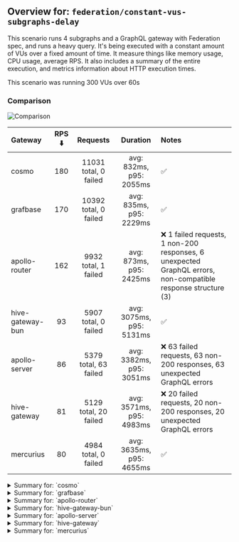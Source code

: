 ## Overview for: `federation/constant-vus-subgraphs-delay`


This scenario runs 4 subgraphs and a GraphQL gateway with Federation spec, and runs a heavy query. It's being executed with a constant amount of VUs over a fixed amount of time. It measure things like memory usage, CPU usage, average RPS. It also includes a summary of the entire execution, and metrics information about HTTP execution times.


This scenario was running 300 VUs over 60s


### Comparison


<img src="https://imagedelivery.net/KYe9TScr4TldYHA48pczVg/58228843-2f54-4e1f-c23c-908041af4100/public" alt="Comparison" />


| Gateway          | RPS ⬇️ |       Requests        |         Duration         | Notes                                                                                                        |
| :--------------- | :----: | :-------------------: | :----------------------: | :----------------------------------------------------------------------------------------------------------- |
| cosmo            |  180   | 11031 total, 0 failed | avg: 832ms, p95: 2055ms  | ✅                                                                                                            |
| grafbase         |  170   | 10392 total, 0 failed | avg: 835ms, p95: 2229ms  | ✅                                                                                                            |
| apollo-router    |  162   | 9932 total, 1 failed  | avg: 873ms, p95: 2425ms  | ❌ 1 failed requests, 1 non-200 responses, 6 unexpected GraphQL errors, non-compatible response structure (3) |
| hive-gateway-bun |   93   | 5907 total, 0 failed  | avg: 3075ms, p95: 5131ms | ✅                                                                                                            |
| apollo-server    |   86   | 5379 total, 63 failed | avg: 3382ms, p95: 3051ms | ❌ 63 failed requests, 63 non-200 responses, 63 unexpected GraphQL errors                                     |
| hive-gateway     |   81   | 5129 total, 20 failed | avg: 3571ms, p95: 4983ms | ❌ 20 failed requests, 20 non-200 responses, 20 unexpected GraphQL errors                                     |
| mercurius        |   80   | 4984 total, 0 failed  | avg: 3635ms, p95: 4655ms | ✅                                                                                                            |



<details>
  <summary>Summary for: `cosmo`</summary>

  **K6 Output**




```
     ✓ response code was 200
     ✓ no graphql errors
     ✓ valid response structure

     █ setup

     checks.........................: 100.00% ✓ 33033      ✗ 0    
     data_received..................: 968 MB  16 MB/s
     data_sent......................: 13 MB   215 kB/s
     http_req_blocked...............: avg=1.52ms   min=1.16µs  med=3.06µs   max=3.02s  p(90)=4.41µs   p(95)=9.98µs
     http_req_connecting............: avg=1.41ms   min=0s      med=0s       max=3.02s  p(90)=0s       p(95)=0s    
     http_req_duration..............: avg=831.57ms min=3.38ms  med=716.46ms max=5.03s  p(90)=1.59s    p(95)=2.05s 
       { expected_response:true }...: avg=831.57ms min=3.38ms  med=716.46ms max=5.03s  p(90)=1.59s    p(95)=2.05s 
     http_req_failed................: 0.00%   ✓ 0          ✗ 11031
     http_req_receiving.............: avg=237.73ms min=30.98µs med=81.72µs  max=4.74s  p(90)=970.06ms p(95)=1.42s 
     http_req_sending...............: avg=15.44ms  min=7.45µs  med=13.85µs  max=3.88s  p(90)=80.62µs  p(95)=1.18ms
     http_req_tls_handshaking.......: avg=0s       min=0s      med=0s       max=0s     p(90)=0s       p(95)=0s    
     http_req_waiting...............: avg=578.39ms min=3.29ms  med=565.48ms max=2.28s  p(90)=981.3ms  p(95)=1.11s 
     http_reqs......................: 11031   180.986828/s
     iteration_duration.............: avg=1.64s    min=22.02ms med=1.4s     max=10.27s p(90)=3.21s    p(95)=3.85s 
     iterations.....................: 11011   180.658686/s
     vus............................: 300     min=300      max=300
     vus_max........................: 300     min=300      max=300
```


**Performance Overview**


<img src="https://imagedelivery.net/KYe9TScr4TldYHA48pczVg/f5351cd7-7a97-41a4-bf73-208b1a1e2900/public" alt="Performance Overview" />


**Subgraphs Overview**


<img src="https://imagedelivery.net/KYe9TScr4TldYHA48pczVg/075abb4f-3f86-4a4e-ee01-5e17b0f36500/public" alt="Subgraphs Overview" />


**HTTP Overview**


<img src="https://imagedelivery.net/KYe9TScr4TldYHA48pczVg/7a1b1102-31e8-4fbe-a447-b06fa88e6c00/public" alt="HTTP Overview" />


  </details>

<details>
  <summary>Summary for: `grafbase`</summary>

  **K6 Output**




```
     ✓ response code was 200
     ✓ no graphql errors
     ✓ valid response structure

     █ setup

     checks.........................: 100.00% ✓ 31116      ✗ 0    
     data_received..................: 913 MB  15 MB/s
     data_sent......................: 12 MB   203 kB/s
     http_req_blocked...............: avg=1.3ms    min=1.4µs   med=3.24µs   max=2.7s  p(90)=4.86µs   p(95)=10.54µs
     http_req_connecting............: avg=1.04ms   min=0s      med=0s       max=2.7s  p(90)=0s       p(95)=0s     
     http_req_duration..............: avg=834.63ms min=3.07ms  med=697.38ms max=5.04s p(90)=1.79s    p(95)=2.22s  
       { expected_response:true }...: avg=834.63ms min=3.07ms  med=697.38ms max=5.04s p(90)=1.79s    p(95)=2.22s  
     http_req_failed................: 0.00%   ✓ 0          ✗ 10392
     http_req_receiving.............: avg=261.08ms min=31.79µs med=82.9µs   max=4.33s p(90)=1.08s    p(95)=1.58s  
     http_req_sending...............: avg=23.24ms  min=7.82µs  med=14.89µs  max=3.27s p(90)=128.28µs p(95)=14.27ms
     http_req_tls_handshaking.......: avg=0s       min=0s      med=0s       max=0s    p(90)=0s       p(95)=0s     
     http_req_waiting...............: avg=550.31ms min=2.99ms  med=530.14ms max=2.47s p(90)=1s       p(95)=1.2s   
     http_reqs......................: 10392   170.61899/s
     iteration_duration.............: avg=1.74s    min=18.82ms med=1.47s    max=9.82s p(90)=3.54s    p(95)=4.3s   
     iterations.....................: 10372   170.290624/s
     vus............................: 284     min=284      max=300
     vus_max........................: 300     min=300      max=300
```


**Performance Overview**


<img src="https://imagedelivery.net/KYe9TScr4TldYHA48pczVg/8bbdf00e-399e-4296-0983-bd68bb2bc600/public" alt="Performance Overview" />


**Subgraphs Overview**


<img src="https://imagedelivery.net/KYe9TScr4TldYHA48pczVg/2899b9e8-8923-44e2-ed34-fbf5de5eb300/public" alt="Subgraphs Overview" />


**HTTP Overview**


<img src="https://imagedelivery.net/KYe9TScr4TldYHA48pczVg/47bdba78-5aef-427e-fddf-1708c9dd1e00/public" alt="HTTP Overview" />


  </details>

<details>
  <summary>Summary for: `apollo-router`</summary>

  **K6 Output**




```
     ✗ response code was 200
      ↳  99% — ✓ 9911 / ✗ 1
     ✗ no graphql errors
      ↳  99% — ✓ 9906 / ✗ 6
     ✗ valid response structure
      ↳  99% — ✓ 9908 / ✗ 3

     █ setup

     checks.........................: 99.96% ✓ 29725      ✗ 10   
     data_received..................: 871 MB 14 MB/s
     data_sent......................: 12 MB  193 kB/s
     http_req_blocked...............: avg=1.44ms   min=1.48µs  med=3.21µs   max=2.88s  p(90)=5.04µs   p(95)=11.01µs
     http_req_connecting............: avg=1.01ms   min=0s      med=0s       max=1.13s  p(90)=0s       p(95)=0s     
     http_req_duration..............: avg=873.49ms min=7.25ms  med=653.4ms  max=5.48s  p(90)=1.93s    p(95)=2.42s  
       { expected_response:true }...: avg=873.42ms min=7.25ms  med=653.27ms max=5.48s  p(90)=1.93s    p(95)=2.42s  
     http_req_failed................: 0.01%  ✓ 1          ✗ 9931 
     http_req_receiving.............: avg=355.06ms min=0s      med=97.62µs  max=4.98s  p(90)=1.29s    p(95)=1.91s  
     http_req_sending...............: avg=19.51ms  min=8.28µs  med=15.4µs   max=4.18s  p(90)=143.84µs p(95)=11.7ms 
     http_req_tls_handshaking.......: avg=0s       min=0s      med=0s       max=0s     p(90)=0s       p(95)=0s     
     http_req_waiting...............: avg=498.91ms min=7.17ms  med=442.94ms max=2.53s  p(90)=934.05ms p(95)=1.15s  
     http_reqs......................: 9932   162.927685/s
     iteration_duration.............: avg=1.8s     min=23.84ms med=1.44s    max=12.18s p(90)=3.85s    p(95)=4.7s   
     iterations.....................: 9912   162.599599/s
     vus............................: 300    min=300      max=300
     vus_max........................: 300    min=300      max=300
```


**Performance Overview**


<img src="https://imagedelivery.net/KYe9TScr4TldYHA48pczVg/4210b873-2cfd-483a-7bac-80e8eeee1100/public" alt="Performance Overview" />


**Subgraphs Overview**


<img src="https://imagedelivery.net/KYe9TScr4TldYHA48pczVg/123b5839-613c-4229-9975-756a8733a100/public" alt="Subgraphs Overview" />


**HTTP Overview**


<img src="https://imagedelivery.net/KYe9TScr4TldYHA48pczVg/27b6feb7-e291-4f82-d643-7f630a0fc600/public" alt="HTTP Overview" />


  </details>

<details>
  <summary>Summary for: `hive-gateway-bun`</summary>

  **K6 Output**




```
     ✓ response code was 200
     ✓ no graphql errors
     ✓ valid response structure

     █ setup

     checks.........................: 100.00% ✓ 17661     ✗ 0    
     data_received..................: 519 MB  8.2 MB/s
     data_sent......................: 7.0 MB  111 kB/s
     http_req_blocked...............: avg=2.76ms   min=1.51µs   med=3.56µs  max=136.25ms p(90)=5.84µs  p(95)=1.25ms  
     http_req_connecting............: avg=2.68ms   min=0s       med=0s      max=136.21ms p(90)=0s      p(95)=111.6µs 
     http_req_duration..............: avg=3.07s    min=14.19ms  med=2.85s   max=6.91s    p(90)=4.13s   p(95)=5.13s   
       { expected_response:true }...: avg=3.07s    min=14.19ms  med=2.85s   max=6.91s    p(90)=4.13s   p(95)=5.13s   
     http_req_failed................: 0.00%   ✓ 0         ✗ 5907 
     http_req_receiving.............: avg=38.28ms  min=38.68µs  med=226.2µs max=1.74s    p(90)=3.42ms  p(95)=101.64ms
     http_req_sending...............: avg=804.21µs min=9.06µs   med=19.26µs max=206.24ms p(90)=69.72µs p(95)=763.66µs
     http_req_tls_handshaking.......: avg=0s       min=0s       med=0s      max=0s       p(90)=0s      p(95)=0s      
     http_req_waiting...............: avg=3.03s    min=14.01ms  med=2.83s   max=6.79s    p(90)=3.87s   p(95)=5.09s   
     http_reqs......................: 5907    93.864498/s
     iteration_duration.............: avg=3.12s    min=170.65ms med=2.88s   max=7.03s    p(90)=4.21s   p(95)=5.15s   
     iterations.....................: 5887    93.546691/s
     vus............................: 159     min=159     max=300
     vus_max........................: 300     min=300     max=300
```


**Performance Overview**


<img src="https://imagedelivery.net/KYe9TScr4TldYHA48pczVg/cabe1833-60e5-4915-37d2-22cbab760600/public" alt="Performance Overview" />


**Subgraphs Overview**


<img src="https://imagedelivery.net/KYe9TScr4TldYHA48pczVg/81a2d6c0-8727-4070-ef91-de36cf1d6400/public" alt="Subgraphs Overview" />


**HTTP Overview**


<img src="https://imagedelivery.net/KYe9TScr4TldYHA48pczVg/fe3829a9-7b9b-4f63-502f-87716991bf00/public" alt="HTTP Overview" />


  </details>

<details>
  <summary>Summary for: `apollo-server`</summary>

  **K6 Output**




```
     ✗ response code was 200
      ↳  98% — ✓ 5296 / ✗ 63
     ✗ no graphql errors
      ↳  98% — ✓ 5296 / ✗ 63
     ✓ valid response structure

     █ setup

     checks.........................: 99.21% ✓ 15888     ✗ 126  
     data_received..................: 467 MB 7.5 MB/s
     data_sent......................: 6.4 MB 102 kB/s
     http_req_blocked...............: avg=903.15µs min=1.42µs   med=3.49µs  max=69.44ms p(90)=5.87µs   p(95)=445.32µs
     http_req_connecting............: avg=875.94µs min=0s       med=0s      max=52.89ms p(90)=0s       p(95)=364.42µs
     http_req_duration..............: avg=3.38s    min=11.51ms  med=2.13s   max=1m0s    p(90)=2.68s    p(95)=3.05s   
       { expected_response:true }...: avg=2.71s    min=11.51ms  med=2.12s   max=59.28s  p(90)=2.67s    p(95)=2.84s   
     http_req_failed................: 1.17%  ✓ 63        ✗ 5316 
     http_req_receiving.............: avg=237.78µs min=0s       med=105µs   max=34.47ms p(90)=228.73µs p(95)=417.47µs
     http_req_sending...............: avg=493.3µs  min=8.56µs   med=17.57µs max=43.27ms p(90)=41.58µs  p(95)=829.99µs
     http_req_tls_handshaking.......: avg=0s       min=0s       med=0s      max=0s      p(90)=0s       p(95)=0s      
     http_req_waiting...............: avg=3.38s    min=11.43ms  med=2.12s   max=1m0s    p(90)=2.68s    p(95)=3.05s   
     http_reqs......................: 5379   86.057803/s
     iteration_duration.............: avg=3.41s    min=370.49ms med=2.14s   max=1m0s    p(90)=2.71s    p(95)=3.06s   
     iterations.....................: 5359   85.737826/s
     vus............................: 91     min=91      max=300
     vus_max........................: 300    min=300     max=300
```


**Performance Overview**


<img src="https://imagedelivery.net/KYe9TScr4TldYHA48pczVg/cbe4f3fb-101c-4d8b-ef43-a86ac3cacd00/public" alt="Performance Overview" />


**Subgraphs Overview**


<img src="https://imagedelivery.net/KYe9TScr4TldYHA48pczVg/6698cfed-9471-4ded-da30-5f877e1b4100/public" alt="Subgraphs Overview" />


**HTTP Overview**


<img src="https://imagedelivery.net/KYe9TScr4TldYHA48pczVg/2abf9be1-c86d-4573-50f8-64b9ce73cd00/public" alt="HTTP Overview" />


  </details>

<details>
  <summary>Summary for: `hive-gateway`</summary>

  **K6 Output**




```
     ✗ response code was 200
      ↳  99% — ✓ 5089 / ✗ 20
     ✗ no graphql errors
      ↳  99% — ✓ 5089 / ✗ 20
     ✓ valid response structure

     █ setup

     checks.........................: 99.73% ✓ 15267     ✗ 40   
     data_received..................: 449 MB 7.1 MB/s
     data_sent......................: 6.1 MB 96 kB/s
     http_req_blocked...............: avg=591.9µs  min=1.61µs  med=4.4µs    max=37.5ms   p(90)=6.48µs   p(95)=1.7ms   
     http_req_connecting............: avg=558.54µs min=0s      med=0s       max=23.95ms  p(90)=0s       p(95)=1.21ms  
     http_req_duration..............: avg=3.57s    min=13.39ms med=2.48s    max=1m0s     p(90)=3.46s    p(95)=4.98s   
       { expected_response:true }...: avg=3.34s    min=13.39ms med=2.47s    max=58.98s   p(90)=3.43s    p(95)=4.89s   
     http_req_failed................: 0.38%  ✓ 20        ✗ 5109 
     http_req_receiving.............: avg=563.17µs min=0s      med=119.91µs max=143.75ms p(90)=528.71µs p(95)=1.41ms  
     http_req_sending...............: avg=173.27µs min=9.97µs  med=25.94µs  max=35.86ms  p(90)=65.82µs  p(95)=510.99µs
     http_req_tls_handshaking.......: avg=0s       min=0s      med=0s       max=0s       p(90)=0s       p(95)=0s      
     http_req_waiting...............: avg=3.57s    min=13.24ms med=2.48s    max=1m0s     p(90)=3.46s    p(95)=4.98s   
     http_reqs......................: 5129   81.062137/s
     iteration_duration.............: avg=3.6s     min=81.07ms med=2.5s     max=1m0s     p(90)=3.5s     p(95)=5s      
     iterations.....................: 5109   80.746043/s
     vus............................: 53     min=53      max=300
     vus_max........................: 300    min=300     max=300
```


**Performance Overview**


<img src="https://imagedelivery.net/KYe9TScr4TldYHA48pczVg/7fffd2e9-217f-445f-9a2f-2a539f1b9800/public" alt="Performance Overview" />


**Subgraphs Overview**


<img src="https://imagedelivery.net/KYe9TScr4TldYHA48pczVg/065c0907-910d-497b-49f9-fe797ceee700/public" alt="Subgraphs Overview" />


**HTTP Overview**


<img src="https://imagedelivery.net/KYe9TScr4TldYHA48pczVg/941f5d30-4bad-4bbd-55aa-057799ad9d00/public" alt="HTTP Overview" />


  </details>

<details>
  <summary>Summary for: `mercurius`</summary>

  **K6 Output**




```
     ✓ response code was 200
     ✓ no graphql errors
     ✓ valid response structure

     █ setup

     checks.........................: 100.00% ✓ 14892     ✗ 0    
     data_received..................: 438 MB  7.1 MB/s
     data_sent......................: 5.9 MB  96 kB/s
     http_req_blocked...............: avg=1.84ms  min=1.5µs    med=3.62µs   max=59ms     p(90)=5.52µs   p(95)=11.53ms 
     http_req_connecting............: avg=1.81ms  min=0s       med=0s       max=58.14ms  p(90)=0s       p(95)=11.14ms 
     http_req_duration..............: avg=3.63s   min=10.98ms  med=3.6s     max=7.26s    p(90)=4.35s    p(95)=4.65s   
       { expected_response:true }...: avg=3.63s   min=10.98ms  med=3.6s     max=7.26s    p(90)=4.35s    p(95)=4.65s   
     http_req_failed................: 0.00%   ✓ 0         ✗ 4984 
     http_req_receiving.............: avg=6.79ms  min=37.96µs  med=100.39µs max=788.12ms p(90)=258.64µs p(95)=664.29µs
     http_req_sending...............: avg=717.9µs min=9.2µs    med=20.22µs  max=94.52ms  p(90)=39.79µs  p(95)=2.58ms  
     http_req_tls_handshaking.......: avg=0s      min=0s       med=0s       max=0s       p(90)=0s       p(95)=0s      
     http_req_waiting...............: avg=3.62s   min=10.91ms  med=3.6s     max=7.26s    p(90)=4.35s    p(95)=4.65s   
     http_reqs......................: 4984    80.596055/s
     iteration_duration.............: avg=3.67s   min=447.47ms med=3.62s    max=7.29s    p(90)=4.37s    p(95)=4.67s   
     iterations.....................: 4964    80.272636/s
     vus............................: 223     min=223     max=300
     vus_max........................: 300     min=300     max=300
```


**Performance Overview**


<img src="https://imagedelivery.net/KYe9TScr4TldYHA48pczVg/cbffb1dd-0443-4563-e2c4-628bb8fc8800/public" alt="Performance Overview" />


**Subgraphs Overview**


<img src="https://imagedelivery.net/KYe9TScr4TldYHA48pczVg/f7d5f5a3-1ca6-46b6-c1fb-c4d8dbb6dd00/public" alt="Subgraphs Overview" />


**HTTP Overview**


<img src="https://imagedelivery.net/KYe9TScr4TldYHA48pczVg/7e667cd5-7d84-4114-e8de-5eeb8d0b9500/public" alt="HTTP Overview" />


  </details>